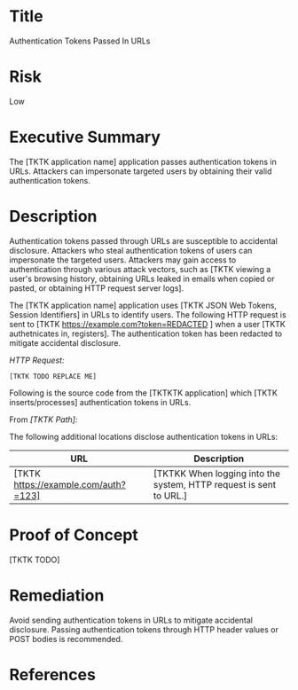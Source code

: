 # Title

Authentication Tokens Passed In URLs

# Risk
Low

# Executive Summary

The [TKTK application name] application passes authentication tokens in URLs. Attackers can impersonate targeted users by obtaining their valid authentication tokens.

# Description

Authentication tokens passed through URLs are susceptible to accidental disclosure. Attackers who steal authentication tokens of users can impersonate the targeted users.  Attackers may gain access to authentication through various attack vectors, such as [TKTK viewing a user's browsing history, obtaining URLs leaked in emails when copied or pasted, or obtaining HTTP request server logs].  

The [TKTK application name] application uses [TKTK JSON Web Tokens, Session Identifiers] in URLs to identify users.  The following HTTP request is sent to [TKTK https://example.com?token=REDACTED ] when a user [TKTK authetnicates in, registers]. The authentication token has been redacted to mitigate accidental disclosure.

*HTTP Request:*

~~~
[TKTK TODO REPLACE ME]
~~~

Following is the source code from the [TKTKTK application] which [TKTK inserts/processes] authentication tokens in URLs.

From *[TKTK Path]:*


The following additional locations disclose authentication tokens in URLs:

| URL | Description |
|-----|-------------|
| [TKTK https://example.com/auth?=123] | [TKTKK When logging into the system, HTTP request is sent to URL.] |

# Proof of Concept

[TKTK TODO]

# Remediation

Avoid sending authentication tokens in URLs to mitigate accidental disclosure. Passing authentication tokens through HTTP header values or POST bodies is recommended.

# References

[Top 10-2017 A3-Sensitive Data Exposure]:https://www.owasp.org/index.php/Top_10-2017_A3-Sensitive_Data_Exposure
